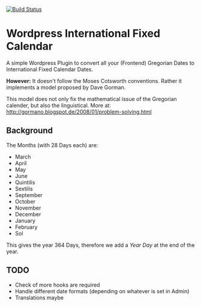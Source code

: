 [![Build Status](https://travis-ci.org/martialblog/wp-ifcalendar.svg?branch=master)](https://travis-ci.org/martialblog/wp-ifcalendar)

# Wordpress International Fixed Calendar
A simple Wordpress Plugin to convert all your (Frontend) Gregorian Dates to International Fixed Calendar Dates.

**However:** It doesn't follow the Moses Cotsworth conventions. Rather it implements a model proposed by Dave Gorman.

This model does not only fix the mathematical issue of the Gregorian calender, but also the linguistical. More at:
http://gormano.blogspot.de/2008/01/problem-solving.html

## Background
The Months (with 28 Days each) are:
- March
- April
- May
- June
- Quintilis
- Sextilis
- September
- October
- November
- December
- January
- February
- Sol

This gives the year 364 Days, therefore we add a *Year Day* at the end of the year.
## TODO
- Check of more hooks are required
- Handle different date formats (depending on whatever is set in Admin)
- Translations maybe
